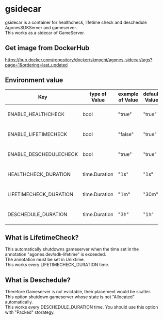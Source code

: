 # gsidecar
gsidecar is a container for healthcheck, lifetime check and deschedule AgonesSDKServer and gameserver.  
This works as a sidecar of GameServer.

## Get image from DockerHub
https://hub.docker.com/repository/docker/skmochi/agones-sidecar/tags?page=1&ordering=last_updated

## Environment value
|  Key |  type of Value | example of Value | default Value | Description |
| ---- | ---- | ---- | ---- | ---- |
|  ENABLE_HEALTHCHECK | bool | "true" | "true" | use healthcheck or not |
|  ENABLE_LIFETIMECHECK  | bool | "false" | "true" | use lifetime check or not |
|  ENABLE_DESCHEDULECHECK  | bool | "true" |  "true" | use descheduler or not |
|  HEALTHCHECK_DURATION  |  time.Duration | "1s" | "1s" | a duration of healthcheck |
|  LIFETIMECHECK_DURATION  |  time.Duration | "1m"  | "30m" | a duration of lifetime check |
|  DESCHEDULE_DURATION  |  time.Duration | "3h"  | "1h" | a duration of deschedule |


## What is LifetimeCheck?
This automatically shutdowns gameserver when the time set in the annotation "agones.dev/sdk-lifetime" is exceeded.  
The annotation must be set in Unixtime.  
This works every LIFETIMECHECK_DURATION time.


## What is Deschedule?
Therefore Gameserver is not evictable, their placement would be scatter.  
This option shutdown gameserver whose state is not "Allocated" automatically.  
This works every DESCHEDULE_DURATION time.
You should use this option with "Packed" storategy.
